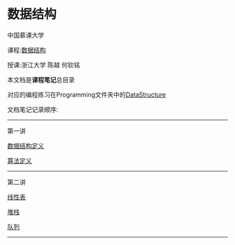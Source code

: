 # 数据结构

中国慕课大学

课程:[数据结构](http://www.icourse163.org/learn/ZJU-93001?tid=1002261004#/learn/announce)

授课:浙江大学 陈越 何钦铭

本文档是**课程笔记**总目录

对应的编程练习在Programming文件夹中的[DataStructure](../../Programming/DataStructure/README.md)

文档笔记记录顺序:

---

第一讲

[数据结构定义](数据结构定义.md)

[算法定义](算法定义.md)

---

第二讲

[线性表](线性表.md)

[堆栈](堆栈.md)

[队列](队列.md)

---

